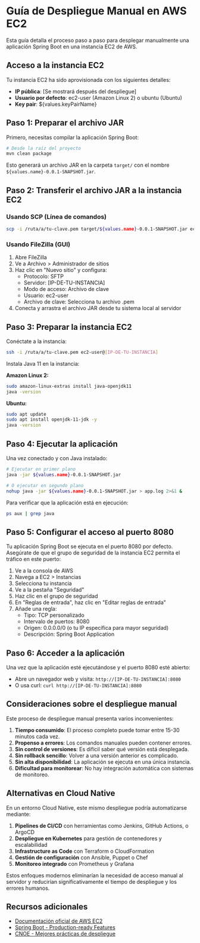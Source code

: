 # Guía de Despliegue Manual en AWS EC2

Esta guía detalla el proceso paso a paso para desplegar manualmente una aplicación Spring Boot en una instancia EC2 de AWS.

## Acceso a la instancia EC2

Tu instancia EC2 ha sido aprovisionada con los siguientes detalles:

- **IP pública**: [Se mostrará después del despliegue]
- **Usuario por defecto**: ec2-user (Amazon Linux 2) o ubuntu (Ubuntu)
- **Key pair**: ${values.keyPairName}

## Paso 1: Preparar el archivo JAR

Primero, necesitas compilar la aplicación Spring Boot:

```bash
# Desde la raíz del proyecto
mvn clean package
```

Esto generará un archivo JAR en la carpeta `target/` con el nombre `${values.name}-0.0.1-SNAPSHOT.jar`.

## Paso 2: Transferir el archivo JAR a la instancia EC2

### Usando SCP (Línea de comandos)

```bash
scp -i /ruta/a/tu-clave.pem target/${values.name}-0.0.1-SNAPSHOT.jar ec2-user@[IP-DE-TU-INSTANCIA]:/home/ec2-user/
```

### Usando FileZilla (GUI)

1. Abre FileZilla
2. Ve a Archivo > Administrador de sitios
3. Haz clic en "Nuevo sitio" y configura:
   - Protocolo: SFTP
   - Servidor: [IP-DE-TU-INSTANCIA]
   - Modo de acceso: Archivo de clave
   - Usuario: ec2-user
   - Archivo de clave: Selecciona tu archivo .pem
4. Conecta y arrastra el archivo JAR desde tu sistema local al servidor

## Paso 3: Preparar la instancia EC2

Conéctate a la instancia:

```bash
ssh -i /ruta/a/tu-clave.pem ec2-user@[IP-DE-TU-INSTANCIA]
```

Instala Java 11 en la instancia:

**Amazon Linux 2:**
```bash
sudo amazon-linux-extras install java-openjdk11
java -version
```

**Ubuntu:**
```bash
sudo apt update
sudo apt install openjdk-11-jdk -y
java -version
```

## Paso 4: Ejecutar la aplicación

Una vez conectado y con Java instalado:

```bash
# Ejecutar en primer plano
java -jar ${values.name}-0.0.1-SNAPSHOT.jar

# O ejecutar en segundo plano
nohup java -jar ${values.name}-0.0.1-SNAPSHOT.jar > app.log 2>&1 &
```

Para verificar que la aplicación está en ejecución:
```bash
ps aux | grep java
```

## Paso 5: Configurar el acceso al puerto 8080

Tu aplicación Spring Boot se ejecuta en el puerto 8080 por defecto. Asegúrate de que el grupo de seguridad de la instancia EC2 permita el tráfico en este puerto:

1. Ve a la consola de AWS
2. Navega a EC2 > Instancias
3. Selecciona tu instancia
4. Ve a la pestaña "Seguridad"
5. Haz clic en el grupo de seguridad
6. En "Reglas de entrada", haz clic en "Editar reglas de entrada"
7. Añade una regla:
   - Tipo: TCP personalizado
   - Intervalo de puertos: 8080
   - Origen: 0.0.0.0/0 (o tu IP específica para mayor seguridad)
   - Descripción: Spring Boot Application

## Paso 6: Acceder a la aplicación

Una vez que la aplicación esté ejecutándose y el puerto 8080 esté abierto:

- Abre un navegador web y visita: `http://[IP-DE-TU-INSTANCIA]:8080`
- O usa curl: `curl http://[IP-DE-TU-INSTANCIA]:8080`

## Consideraciones sobre el despliegue manual

Este proceso de despliegue manual presenta varios inconvenientes:

1. **Tiempo consumido**: El proceso completo puede tomar entre 15-30 minutos cada vez.
2. **Propenso a errores**: Los comandos manuales pueden contener errores.
3. **Sin control de versiones**: Es difícil saber qué versión está desplegada.
4. **Sin rollback sencillo**: Volver a una versión anterior es complicado.
5. **Sin alta disponibilidad**: La aplicación se ejecuta en una única instancia.
6. **Dificultad para monitorear**: No hay integración automática con sistemas de monitoreo.

## Alternativas en Cloud Native

En un entorno Cloud Native, este mismo despliegue podría automatizarse mediante:

1. **Pipelines de CI/CD** con herramientas como Jenkins, GitHub Actions, o ArgoCD
2. **Despliegue en Kubernetes** para gestión de contenedores y escalabilidad
3. **Infrastructure as Code** con Terraform o CloudFormation
4. **Gestión de configuración** con Ansible, Puppet o Chef
5. **Monitoreo integrado** con Prometheus y Grafana

Estos enfoques modernos eliminarían la necesidad de acceso manual al servidor y reducirían significativamente el tiempo de despliegue y los errores humanos.

## Recursos adicionales

- [Documentación oficial de AWS EC2](https://docs.aws.amazon.com/ec2/)
- [Spring Boot - Production-ready Features](https://docs.spring.io/spring-boot/docs/current/reference/html/production-ready-features.html)
- [CNOE - Mejores prácticas de despliegue](https://cnoe.io/docs)
